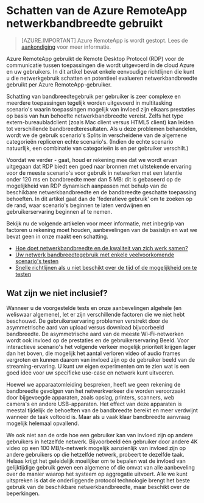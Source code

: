 
<properties 
    pageTitle="Schatten van de Azure RemoteApp netwerkbandbreedte gebruikt | Microsoft Azure"
    description="Meer informatie over de vereisten voor de bandbreedte van netwerk voor uw Azure RemoteApp verzamelingen en apps."
    services="remoteapp"
    documentationCenter="" 
    authors="lizap" 
    manager="mbaldwin" />

<tags 
    ms.service="remoteapp" 
    ms.workload="compute" 
    ms.tgt_pltfrm="na" 
    ms.devlang="na" 
    ms.topic="article" 
    ms.date="08/15/2016" 
    ms.author="elizapo" />

# <a name="estimate-azure-remoteapp-network-bandwidth-usage"></a>Schatten van de Azure RemoteApp netwerkbandbreedte gebruikt 

> [AZURE.IMPORTANT]
> Azure RemoteApp is wordt gestopt. Lees de [aankondiging](https://go.microsoft.com/fwlink/?linkid=821148) voor meer informatie.

Azure RemoteApp gebruikt de Remote Desktop Protocol (RDP) voor de communicatie tussen toepassingen die wordt uitgevoerd in de cloud Azure en uw gebruikers. In dit artikel bevat enkele eenvoudige richtlijnen die kunt u die netwerkgebruik schatten en potentieel evalueren netwerkbandbreedte gebruikt per Azure RemoteApp-gebruiker.

Schatting van bandbreedtegebruik per gebruiker is zeer complexe en meerdere toepassingen tegelijk worden uitgevoerd in multitasking scenario's waarin toepassingen mogelijk van invloed zijn elkaars prestaties op basis van hun behoefte netwerkbandbreedte vereist. Zelfs het type extern-bureaubladclient (zoals Mac client versus HTML5 client) kan leiden tot verschillende bandbreedteresultaten. Als u deze problemen behandelen, wordt we de gebruik scenario's Splits in verscheidene van de algemene categorieën repliceren echte scenario's. (Indien de echte scenario natuurlijk, een combinatie van categorieën is en per gebruiker verschilt.)

Voordat we verder - gaat, houd er rekening mee dat we wordt ervan uitgegaan dat RDP biedt een goed naar bronnen met uitstekende ervaring voor de meeste scenario's voor gebruik in netwerken met een latentie onder 120 ms en bandbreedte meer dan 5 MB: dit is gebaseerd op de mogelijkheid van RDP dynamisch aanpassen met behulp van de beschikbare netwerkbandbreedte en de bandbreedte geschatte toepassing behoeften. In dit artikel gaat dan de 'federatieve gebruik' om te zoeken op de rand, waar scenario's beginnen te laten verdwijnen en gebruikerservaring beginnen af te nemen.

Bekijk nu de volgende artikelen voor meer informatie, met inbegrip van factoren u rekening moet houden, aanbevelingen van de basislijn en wat we bevat geen in onze maakt een schatting.

- [Hoe doet netwerkbandbreedte en de kwaliteit van zich werk samen?](remoteapp-bandwidthexperience.md)
- [Uw netwerk bandbreedtegebruik met enkele veelvoorkomende scenario's testen](remoteapp-bandwidthtests.md)
- [Snelle richtlijnen als u niet beschikt over de tijd of de mogelijkheid om te testen](remoteapp-bandwidthguidelines.md)


## <a name="what-are-we-not-including"></a>Wat zijn we niet inclusief?

Wanneer u de voorgestelde tests en onze aanbevelingen algehele (en weliswaar algemene), let er zijn verschillende factoren die we niet hebt beschouwd. De gebruikerservaring problemen verstrekt door de asymmetrische aard van upload versus download bijvoorbeeld bandbreedte. De asymmetrische aard van de meeste Wi-Fi-netwerken wordt ook invloed op de prestaties en de gebruikerservaring Beeld. Voor interactieve scenario's het volgende verkeer mogelijk prioriteit krijgen lager dan het boven, die mogelijk het aantal verloren video of audio frames vergroten en kunnen daarom van invloed zijn op de gebruiker beeld van de streaming-ervaring. U kunt uw eigen experimenten om te zien wat is een goed idee voor uw specifieke use-case en netwerk kunt uitvoeren.

Hoewel we apparaatomleiding bespreken, heeft we geen rekening de bandbreedte gevolgen van het netwerkverkeer die worden veroorzaakt door bijgevoegde apparaten, zoals opslag, printers, scanners, web camera's en andere USB-apparaten. Het effect van deze apparaten is meestal tijdelijk de behoeften van de bandbreedte bereikt en meer verdwijnt wanneer de taak voltooid is. Maar als u vaak klaar bandbreedte aanvraag mogelijk helemaal opvallend.

We ook niet aan de orde hoe een gebruiker kan van invloed zijn op andere gebruikers in hetzelfde netwerk. Bijvoorbeeld één gebruiker door andere 4K video op een 100 MB/s-netwerk mogelijk aanzienlijk van invloed zijn op andere gebruikers op die hetzelfde netwerk, probeert te dezelfde taak. Helaas krijgt het geleidelijk moeilijker om te bepalen wat de invloed van gelijktijdige gebruik geven een algemene of die omvat van alle aanbeveling over de manier waarop het systeem op aggregatie uitvoert. Alle we kunt uitspreken is dat de onderliggende protocol technologie brengt het beste gebruik van de beschikbare netwerkbandbreedte, maar beschikt over de beperkingen.